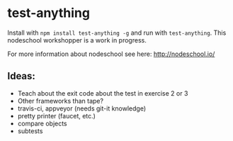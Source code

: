 # test-anything

Install with `npm install test-anything -g` and run with `test-anything`.
This nodeschool workshopper is a work in progress.

For more information about nodeschool see here: http://nodeschool.io/

## Ideas:
- Teach about the exit code about the test in exercise 2 or 3
- Other frameworks than tape?
- travis-ci, appveyor (needs git-it knowledge)
- pretty printer (faucet, etc.)
- compare objects
- subtests